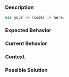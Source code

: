 ### Description
<!-- If you're describing a bug, please let us know the steps to reproduce your problem. -->

```js
var your => (code) => here;
```

### Expected Behavior
<!-- What should happen or how it should work. -->

### Current Behavior
<!-- What happens instead of the expected behavior. -->
<!-- If suggesting a change, explain the difference from current behavior. -->

### Context
<!-- How has this issue affected you? What are you trying to accomplish? -->

### Possible Solution
<!-- Not obligatory, but suggestions or ideas are always welcome. -->
